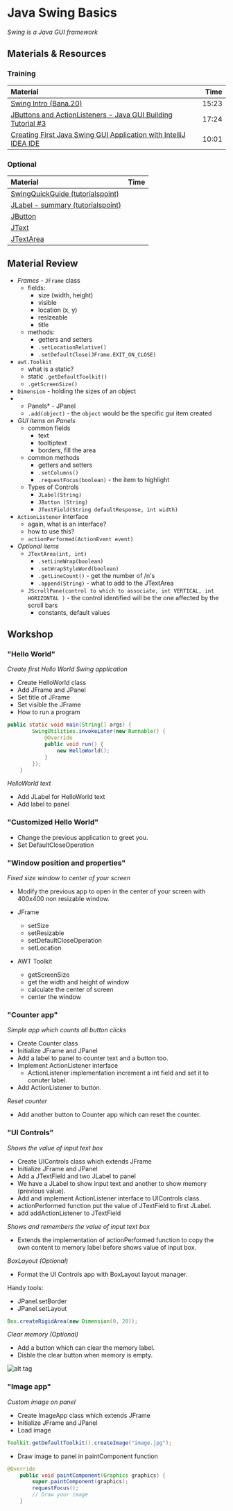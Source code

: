 # Java Swing Basics
*Swing is a Java GUI framework*

## Materials & Resources

### Training
| Material | Time |
|:-------- |-----:|
|[Swing Intro (Bana.20)](https://www.youtube.com/watch?v=3XB3in9Xqy8)|15:23|
|[JButtons and ActionListeners - Java GUI Building Tutorial #3](https://www.youtube.com/watch?v=lB0k6HuVgs8)|17:24|
|[Creating First Java Swing GUI Application with IntelliJ IDEA IDE](https://www.youtube.com/watch?v=5vSyylPPEko)|10:01|


### Optional
| Material | Time |
|:-------- |-----:|
|[SwingQuickGuide (tutorialspoint)](https://www.tutorialspoint.com/swing/swing_quick_guide.htm)||
|[JLabel - summary (tutorialspoint)](https://www.tutorialspoint.com/swing/swing_jlabel.htm)||
|[JButton](https://www.tutorialspoint.com/swing/swing_jbutton.htm)||
|[JText](https://www.tutorialspoint.com/swing/swing_jtextfield.htm)||
|[JTextArea](https://www.tutorialspoint.com/swing/swing_jtextarea.htm)||

## Material Review
- *Frames* - `JFrame` class
  - fields:
      - size (width, height)
      - visible
      - location (x, y)
      - resizeable
      - title
  - methods:
      - getters and setters
      - `.setLocationRelative()`
      - `.setDefaultClose(JFrame.EXIT_ON_CLOSE)`
- `awt.Toolkit`
  - what is a static?
  - static `.getDefaultToolkit()`
  - `.getScreenSize()`
- `Dimension` - holding the sizes of an object
- * Panels* - JPanel
  - `.add(object)` - the `object` would be the specific gui item created
- *GUI items on Panels*
  - common fields
      - text
      - tooltiptext
      - borders, fill the area
  - common methods
    - getters and setters
    - `.setColumns()`
    - `.requestFocus(boolean)` - the item to highlight
  - Types of Controls
    - `JLabel(String)`
    - `JButton (String)`
    - `JTextField(String defaultResponse, int width)`
- `ActionListener` interface
    - again, what is an interface?
    - how to use this?
    - `actionPerformed(ActionEvent event)`
- *Optional items*
    - `JTextArea(int, int)`
      - `.setLineWrap(boolean)`    
      - `.setWrapStyleWord(boolean)`
      - `.getLineCount()` - get the number of /n's
      - `.append(String)` - what to add to the JTextArea
    - `JScrollPane(control to which to associate, int VERTICAL, int HORIZONTAL )` - the control identified will be the one affected by the scroll bars
      - constants, default values
      
## Workshop
### "Hello World"
*Create first Hello World Swing application*
- Create HelloWorld class
- Add JFrame and JPanel
- Set title of JFrame
- Set visible the JFrame
- How to run a program

```java
public static void main(String[] args) {
        SwingUtilities.invokeLater(new Runnable() {
            @Override
            public void run() {
                new HelloWorld();
            }
        });
    }
```


*HelloWorld text*
- Add JLabel for HelloWorld text
- Add label to panel

### "Customized Hello World"
- Change the previous application to greet you. 
- Set DefaultCloseOperation

### "Window position and properties"
*Fixed size window to center of your screen*
- Modify the previous app to open in the center of your screen with 400x400 non resizable window.
- JFrame
  - setSize
  - setResizable
  - setDefaultCloseOperation
  - setLocation

- AWT Toolkit
  - getScreenSize
  - get the width and height of window
  - calculate the center of screen
  - center the window

### "Counter app"
*Simple app which counts all button clicks*
- Create Counter class
- Initialize JFrame and JPanel
- Add a label to panel to counter text and a button too.
- Implement ActionListener interface
  - ActionListener implementation increment a int field and set it to conuter label.
- Add ActionListener to button.

*Reset counter*
- Add another button to Counter app which can reset the counter.

### "UI Controls"
*Shows the value of input text box*
- Create UIControls class which extends JFrame
- Initialize JFrame and JPanel
- Add a JTextField and two JLabel to panel
- We have a JLabel to show input text and another to show memory (previous value).
- Add and implement ActionListener interface to UIControls class.
- actionPerformed function put the value of JTextField to first JLabel.
- add addActionListener to JTextField

*Shows and remembers the value of input text box*
- Extends the implementation of actionPerformed function to copy the own content to memory label before shows value of input box.

*BoxLayout (Optional)*
- Format the UI Controls app with BoxLayout layout manager.

Handy tools:
  - JPanel.setBorder
  - JPanel.setLayout
```java
Box.createRigidArea(new Dimension(0, 20));
```
*Clear memory (Optional)*
- Add a button which can clear the memory label.
- Disble the clear button when memory is empty.

![alt tag](https://raw.githubusercontent.com/greenfox-academy/teaching-materials/blob/kicsen_java-gui_module/java-gui/1-swing-basics/UIControls.png)

### "Image app"
*Custom image on panel*
- Create ImageApp class which extends JFrame
- Initialize JFrame and JPanel
- Load image

```java
Toolkit.getDefaultToolkit().createImage("image.jpg");
```

- Draw image to panel in paintComponent function
```java
@Override
    public void paintComponent(Graphics graphics) {
        super.paintComponent(graphics);
        requestFocus();
        // Draw your image
    }
```
